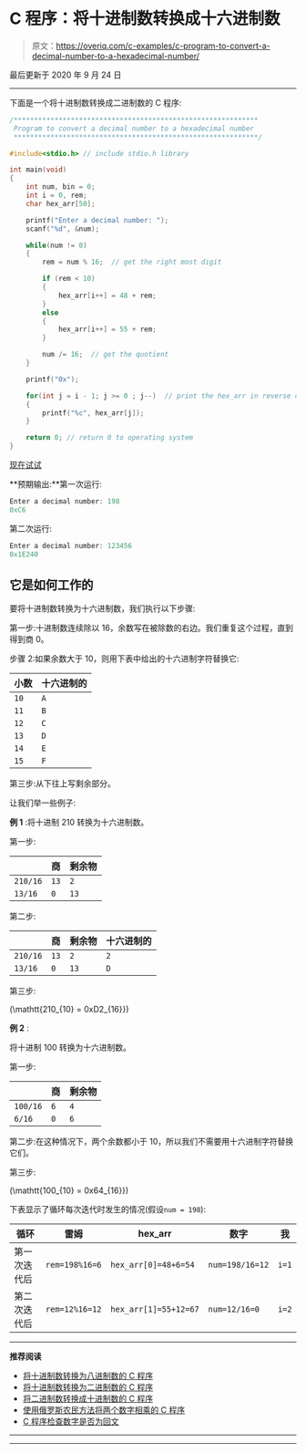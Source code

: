 # C 程序：将十进制数转换成十六进制数

> 原文：<https://overiq.com/c-examples/c-program-to-convert-a-decimal-number-to-a-hexadecimal-number/>

最后更新于 2020 年 9 月 24 日

* * *

下面是一个将十进制数转换成二进制数的 C 程序:

```c
/************************************************************
 Program to convert a decimal number to a hexadecimal number
 ************************************************************/

#include<stdio.h> // include stdio.h library

int main(void)
{   
    int num, bin = 0;    
    int i = 0, rem;
    char hex_arr[50];

    printf("Enter a decimal number: ");
    scanf("%d", &num);      

    while(num != 0)
    {
        rem = num % 16;  // get the right most digit

        if (rem < 10)
        {
            hex_arr[i++] = 48 + rem;
        }
        else
        {
            hex_arr[i++] = 55 + rem;
        }

        num /= 16;  // get the quotient
    }

    printf("0x");

    for(int j = i - 1; j >= 0 ; j--)  // print the hex_arr in reverse order
    {
        printf("%c", hex_arr[j]);
    }    

    return 0; // return 0 to operating system
}

```

[现在试试](https://overiq.com/c-online-compiler/7XG/)

**预期输出:**第一次运行:

```c
Enter a decimal number: 198
0xC6

```

第二次运行:

```c
Enter a decimal number: 123456
0x1E240

```

## 它是如何工作的

要将十进制数转换为十六进制数，我们执行以下步骤:

第一步:十进制数连续除以 16，余数写在被除数的右边。我们重复这个过程，直到得到商 0。

步骤 2:如果余数大于 10，则用下表中给出的十六进制字符替换它:

| 小数 | 十六进制的 |
| --- | --- |
| `10` | `A` |
| `11` | `B` |
| `12` | `C` |
| `13` | `D` |
| `14` | `E` |
| `15` | `F` |

第三步:从下往上写剩余部分。

让我们举一些例子:

**例 1** :将十进制 210 转换为十六进制数。

第一步:

|  | 商 | 剩余物 |
| --- | --- | --- |
| `210/16` | `13` | `2` |
| `13/16` | `0` | `13` |

第二步:

|  | 商 | 剩余物 | 十六进制的 |
| --- | --- | --- | --- |
| `210/16` | `13` | `2` | `2` |
| `13/16` | `0` | `13` | `D` |

第三步:

\(\mathtt{210_{10} = 0xD2_{16}}\)

**例 2** :

将十进制 100 转换为十六进制数。

第一步:

|  | 商 | 剩余物 |
| --- | --- | --- |
| `100/16` | `6` | `4` |
| `6/16` | `0` | `6` |

第二步:在这种情况下，两个余数都小于 10，所以我们不需要用十六进制字符替换它们。

第三步:

\(\mathtt{100_{10} = 0x64_{16}}\)

下表显示了循环每次迭代时发生的情况(假设`num = 198`):

| 循环 | 雷姆 | hex_arr | 数字 | 我 |
| --- | --- | --- | --- | --- |
| 第一次迭代后 | `rem=198%16=6` | `hex_arr[0]=48+6=54` | `num=198/16=12` | `i=1` |
| 第二次迭代后 | `rem=12%16=12` | `hex_arr[1]=55+12=67` | `num=12/16=0` | `i=2` |

* * *

**推荐阅读**

*   [将十进制数转换为八进制数的 C 程序](/c-examples/c-program-to-convert-a-decimal-number-to-an-octal-number/)
*   [将十进制数转换为二进制数的 C 程序](/c-examples/c-program-to-convert-a-decimal-number-to-a-binary-number/)
*   [将二进制数转换成十进制数的 C 程序](/c-examples/c-program-to-convert-a-binary-number-to-a-decimal-number/)
*   [使用俄罗斯农民方法将两个数字相乘的 C 程序](/c-examples/c-program-to-multiply-two-numbers-using-russian-peasant-method/)
*   [C 程序检查数字是否为回文](/c-examples/c-program-to-check-whether-the-number-is-a-palindrome/)

* * *

* * *